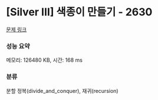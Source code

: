 # [Silver III] 색종이 만들기 - 2630 

[문제 링크](https://www.acmicpc.net/problem/2630) 

### 성능 요약

메모리: 126480 KB, 시간: 168 ms

### 분류

분할 정복(divide_and_conquer), 재귀(recursion)

